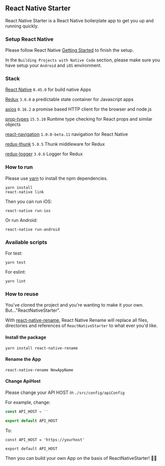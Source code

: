 ## React Native Starter

React Native Starter is a React Native boilerplate app to get you up and running quickly.

### Setup React Native

Please follow React Native [Getting Started](https://facebook.github.io/react-native/docs/getting-started.html) to finish the setup.

In the `Building Projects with Native Code` section, please make sure you have setup your `Android` and `iOS` environment.

### Stack

[React Native](https://facebook.github.io/react-native/) `0.45.0` for build native Apps

[Redux](https://github.com/reactjs/redux) `3.6.0` a predictable state container for Javascript apps

[axios](https://github.com/mzabriskie/axios) `0.16.2` a promise based HTTP client for the browser and node.js

[prop-types](https://github.com/facebook/prop-types) `15.5.10` Runtime type checking for React props and similar objects

[react-navigation](https://github.com/react-community/react-navigation) `1.0.0-beta.11` navigation for React Native

[redux-thunk](https://github.com/gaearon/redux-thunk) `5.0.5` Thunk middleware for Redux

[redux-logger](https://github.com/evgenyrodionov/redux-logger) `3.0.6` Logger for Redux

### How to run

Please use [yarn](https://yarnpkg.com/en/) to install the npm dependencies.

```
yarn install
react-native link
```

Then you can run iOS:
```
react-native run-ios
```

Or run Android:
```
react-native run-android
```

### Available scripts

For test:

```
yarn test
```

For eslint:

```
yarn lint
```

### How to reuse

You've cloned the project and you're wanting to make it your own. But..."ReactNativeStarter".

With [react-native-rename](https://www.npmjs.com/package/react-native-rename), React Native Rename will replace all files, directories and references of `ReactNativeStarter` to what ever you'd like.

#### Install the package
```
yarn install react-native-rename
```
#### Rename the App
```
react-native-rename NewAppName
```

#### Change ApiHost

Please change your API HOST in `./src/config/apiConfig`

For example, change:

```JavaScript
const API_HOST = ''

export default API_HOST

```
To:

```
const API_HOST = 'https://yourhost'

export default API_HOST

```

Then you can build your own App on the basis of ReactNativeStarter! 🙌🏻

